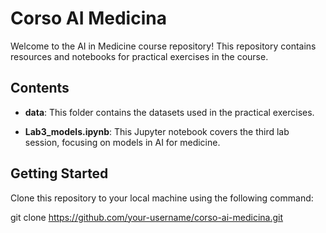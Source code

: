 # Corso AI Medicina

Welcome to the AI in Medicine course repository! This repository contains resources and notebooks for practical exercises in the course.

## Contents

- **data**: This folder contains the datasets used in the practical exercises.
  
- **Lab3_models.ipynb**: This Jupyter notebook covers the third lab session, focusing on models in AI for medicine.

## Getting Started

Clone this repository to your local machine using the following command:

git clone https://github.com/your-username/corso-ai-medicina.git